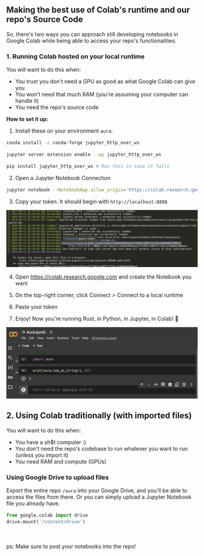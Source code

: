 ## Making the best use of Colab's runtime and our repo's Source Code

So, there's two ways you can approach still developing notebooks in Google Colab while being able to access your repo's functionalities.

### 1. Running Colab hosted on your local runtime

You will want to do this when:

- You trust you don't need a GPU as good as what Google Colab can give you
- You won't need that much RAM (you're assuming your computer can handle it)
- You need the repo's source code

<b>How to set it up:</b>

1. Install these on your environment `aura`:

```bash
conda install -c conda-forge jupyter_http_over_ws
```

```bash
jupyter server extension enable --py jupyter_http_over_ws
```

```bash
pip install jupyter_http_over_ws # Run this in case it fails
```

2. Open a Jupyter Notebook Connection

```bash
jupyter notebook --NotebookApp.allow_origin='https://colab.research.google.com' --port=8888 --NotebookApp.port_retries=0
```

3. Copy your token. It should begin with `http://localhost:8888`

![Colab Token](../docs/image.png)

4. Open https://colab.research.google.com and create the Notebook you want

5. On the top-right corner, click Connect > Connect to a local runtime

6. Paste your token

7. Enjoy! Now you're running Rust, in Python, in Jupyter, in Colab! 🤯

![Result](../docs/image-1.png)

## 2. Using Colab traditionally (with imported files)

You will want to do this when:

- You have a sh$t computer :)
- You don't need the repo's codebase to run whatever you want to run (unless you import it)
- You need RAM and compute (GPUs)

### Using Google Drive to upload files

Export the entire repo `/aura` into your Google Drive, and you'll be able to access the files from there. Or you can simply upload a Jupyter Notebook file you already have.

```python
from google.colab import drive
drive.mount('/content/drive')
```

<br>
<br>
ps: Make sure to post your notebooks into the repo!
